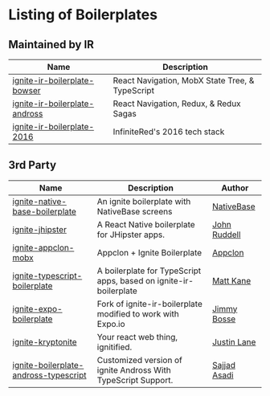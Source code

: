 # Listing of Boilerplates

## Maintained by IR

| Name | Description |
|------|-------------|
| [ignite-ir-boilerplate-bowser](https://github.com/infinitered/ignite-ir-boilerplate-bowser) | React Navigation, MobX State Tree, & TypeScript |
| [ignite-ir-boilerplate-andross](https://github.com/infinitered/ignite-ir-boilerplate-andross) | React Navigation, Redux, & Redux Sagas |
| [ignite-ir-boilerplate-2016](https://github.com/infinitered/ignite-ir-boilerplate-2016) | InfiniteRed's 2016 tech stack |

## 3rd Party

| Name | Description | Author |
|------|-------------|--------|
| [ignite-native-base-boilerplate](https://github.com/GeekyAnts/ignite-native-base-boilerplate) | An ignite boilerplate with NativeBase screens | [NativeBase](https://github.com/GeekyAnts) |
| [ignite-jhipster](https://github.com/ruddell/ignite-jhipster) | A React Native boilerplate for JHipster apps. | [John Ruddell](https://github.com/ruddell) |
| [ignite-appclon-mobx](https://github.com/Appclon/ignite-appclon-mobx) | Appclon + Ignite Boilerplate | [Appclon](https://github.com/Appclon) |
| [ignite-typescript-boilerplate](https://github.com/aerian-studios/ignite-typescript-boilerplate/) | A boilerplate for TypeScript apps, based on ignite-ir-boilerplate  | [Matt Kane](https://github.com/ascorbic) |
| [ignite-expo-boilerplate](https://github.com/jbosse/ignite-expo-boilerplate) | Fork of ignite-ir-boilerplate modified to work with Expo.io  | [Jimmy Bosse](https://github.com/jbosse) |
| [ignite-kryptonite](https://github.com/juddey/ignite-kryptonite) | Your react web thing, ignitified.  | [Justin Lane](https://github.com/juddey) |
| [ignite-boilerplate-andross-typescript](https://github.com/lvlrSajjad/ignite-boilerplate-andross-typescript) | Customized version of ignite Andross With TypeScript Support. | [Sajjad Asadi](https://github.com/lvlrSajjad) |
